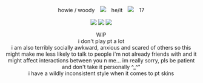 <div align="center">
  <p>howie / woody　<img src="https://64.media.tumblr.com/0e35561eaa5430185ff902feda91d361/2426dc16ad852f86-9f/s75x75_c1/b858a2bda9667a6566cf735957b3b157fcba811f.webp">　he/it　<img src="https://64.media.tumblr.com/058c67d65c6bae75368f77f5e15caff6/af50dc9a96827644-b4/s75x75_c1/c816cb6adf09bc72e664515ad763a7f7e73c7acb.gifv">　17</p>
  <p><img src="https://64.media.tumblr.com/0a34d674f423120f844dbd8538b78172/b1a413bd901573a8-e0/s100x200/448af55fe5a0b943d5e9d326deb97b569b1d2c21.pnj"> <img src="https://64.media.tumblr.com/7b8c1e8303d0342889e52f03f39da832/5bde89fb1ffcd1fc-53/s100x200/7518ce8c2eb99428d9cb47f4897678bfed1c4f95.gifv"> <img src="https://64.media.tumblr.com/2fbee26e6b54b931aa46f9151887ea47/2be3d7b7e3b8925d-96/s100x200/3983322ad62a43739c1fb758dbda7ecdf02932fc.pnj"></p>
  <p>WIP<br>i don't play pt a lot<br>i am also terribly socially awkward, anxious and scared of others so this might make me less likely to talk to people i'm not already friends with and it might affect interactions between you n me... im really sorry, pls be patient and don't take it personally ^_^"<br>i have a wildly inconsistent style when it comes to pt skins</p>
</div>
